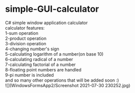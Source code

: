 # simple-GUI-calculator  
C# simple window application calculator  
calculator features:  
1-sum operation  
2-product operation  
3-division operation  
4-changing number's sign  
5-calculating logarithm of a number(on base 10)  
6-calculating radical of a number  
7-calculating factorial of a number  
8-floating point numbers are handled  
9-pi number is included  
and so many other operations that will be added soon :)  
![](WindowsFormsApp2/Screenshot 2021-07-30 230252.jpg)
